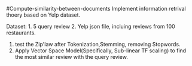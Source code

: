 #Compute-similarity-between-documents
Implement information retrival thoery based on Yelp dataset.

Dataset: 1. 5 query review
         2. Yelp json file, incluing reviews from 100 restaurants.

1. test the Zip'law after Tokenization,Stemming, removing Stopwords.
2. Apply Vector Space Model(Specifically, Sub-linear TF scaling) to find the most similar review with the query review.


